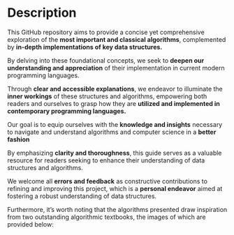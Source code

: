 # Description 

This GitHub repository aims to provide a concise yet comprehensive exploration of the **most important and classical algorithms**, complemented by **in-depth implementations of key data structures.**

By delving into these foundational concepts, we seek to **deepen our understanding and appreciation** of their implementation in current modern programming languages.

Through **clear and accessible explanations**, we endeavor to illuminate the **inner workings** of these structures and algorithms, empowering both readers and ourselves to grasp how they are **utilized and implemented in contemporary programming languages.**

Our goal is to equip ourselves with the **knowledge and insights** necessary to navigate and understand algorithms and computer science in a **better fashion**

By emphasizing **clarity and thoroughness**, this guide serves as a valuable resource for readers seeking to enhance their understanding of data structures and algorithms.

We welcome all **errors and feedback** as constructive contributions to refining and improving this project, which is a **personal endeavor** aimed at fostering a robust understanding of data structures.

Furthermore, it’s worth noting that the algorithms presented draw inspiration from two outstanding algorithmic textbooks, the images of which are provided below:
